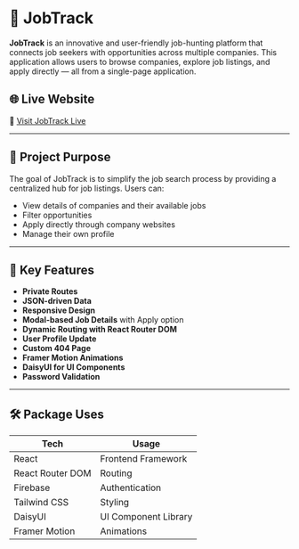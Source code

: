 # 🚀 JobTrack

**JobTrack** is an innovative and user-friendly job-hunting platform that connects job seekers with opportunities across multiple companies. This application allows users to browse companies, explore job listings, and apply directly — all from a single-page application.

## 🌐 Live Website

🔗 [Visit JobTrack Live](https://jobtrack-ae487.web.app/)  

---

## 🎯 Project Purpose

The goal of JobTrack is to simplify the job search process by providing a centralized hub for job listings. Users can:
- View details of companies and their available jobs
- Filter opportunities
- Apply directly through company websites
- Manage their own profile

---

## 🧩 Key Features

-  **Private Routes** 
-  **JSON-driven Data** 
-  **Responsive Design** 
-  **Modal-based Job Details** with Apply option
-  **Dynamic Routing with React Router DOM**
-  **User Profile Update**
-  **Custom 404 Page**
-  **Framer Motion Animations**
-  **DaisyUI for UI Components**
-  **Password Validation**


---

## 🛠️ Package Uses

| Tech             | Usage                  |
|------------------|------------------------|
| React            | Frontend Framework     |
| React Router DOM | Routing                |
| Firebase         | Authentication         |
| Tailwind CSS     | Styling                |
| DaisyUI          | UI Component Library   |
| Framer Motion    | Animations             |


